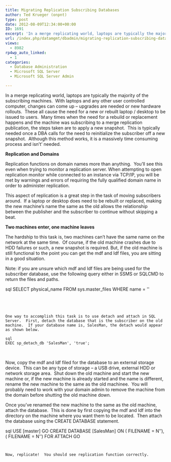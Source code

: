 ```yaml
---
title: Migrating Replication Subscribing Databases
author: Ted Krueger (onpnt)
type: post
date: 2012-08-09T12:34:00+00:00
ID: 1691
excerpt: 'In a merge replicating world, laptops are typically the majority of the subscribing machines.  With laptops and any other user controlled computer, changes can come up - upgrades are needed or new hardware rollouts.  These all cause the need for a new o&hellip;'
url: /index.php/datamgmt/dbadmin/migrating-replication-subscribing-databases/
views:
  - 8982
rp4wp_auto_linked:
  - 1
categories:
  - Database Administration
  - Microsoft SQL Server
  - Microsoft SQL Server Admin

---
```

In a merge replicating world, laptops are typically the majority of the subscribing machines.  With laptops and any other user controlled computer, changes can come up – upgrades are needed or new hardware rollouts.  These all cause the need for a new or rebuilt laptop / desktop to be issued to users.  Many times when the need for a rebuild or replacement happens and the machine was subscribing to a merge replication publication, the steps taken are to apply a new snapshot.  This is typically needed once a DBA calls for the need to reinitialize the subscriber off a new snapshot.  Although this method works, it is a massively time consuming process and isn’t’ needed.

**Replication and Domains** 

Replication functions on domain names more than anything.  You’ll see this even when trying to monitor a replication server. When attempting to open replication monitor while connected to an instance via TCP/IP, you will be met by warnings and errors of requiring the fully qualified domain name in order to administer replication.

This aspect of replication is a great step in the task of moving subscribers around.  If a laptop or desktop does need to be rebuilt or replaced, making the new machine’s name the same as the old allows the relationship between the publisher and the subscriber to continue without skipping a beat.

**Two machines enter, one machine leaves**

The hardship to this task is, two machines can’t have the same name on the network at the same time.  Of course, if the old machine crashes due to HDD failures or such, a new snapshot is required. But, if the old machine is still functional to the point you can get the mdf and ldf files, you are sitting in a good situation.

Note: if you are unsure which mdf and ldf files are being used for the subscriber database, use the following query either in SSMS or SQLCMD to return the files and paths.

sql
SELECT physical_name FROM sys.master_files WHERE name = '<db name>'
```


 

One way to accomplish this task is to use detach and attach in SQL Server.  First, detach the database that is the subscriber on the old machine.  If your database name is, SalesMan, the detach would appear as shown below.

sql
EXEC sp_detach_db 'SalesMan', 'true';
```


 

Now, copy the mdf and ldf filed for the database to an external storage device.  This can be any type of storage – a USB drive, external HDD or network storage area.  Shut down the old machine and start the new machine or, if the new machine is already started and the name is different, rename the new machine to the same as the old machinee.  You will probably need to work with your domain admin to remove the machine from the domain before shutting the old machine down.

Once you’ve renamed the new machine to the same as the old machine, attach the database.  This is done by first copying the mdf and ldf into the directory on the machine where you want them to be located.  Then attach the database using the CREATE DATABASE statement.

sql
USE [master]
GO
CREATE DATABASE [SalesMan] ON
( FILENAME = N’<path to mdf you copied>’),
( FILENAME = N’<path to ldf you copied>’)
FOR ATTACH
GO
```


Now, replicate!  You should see replication function correctly.